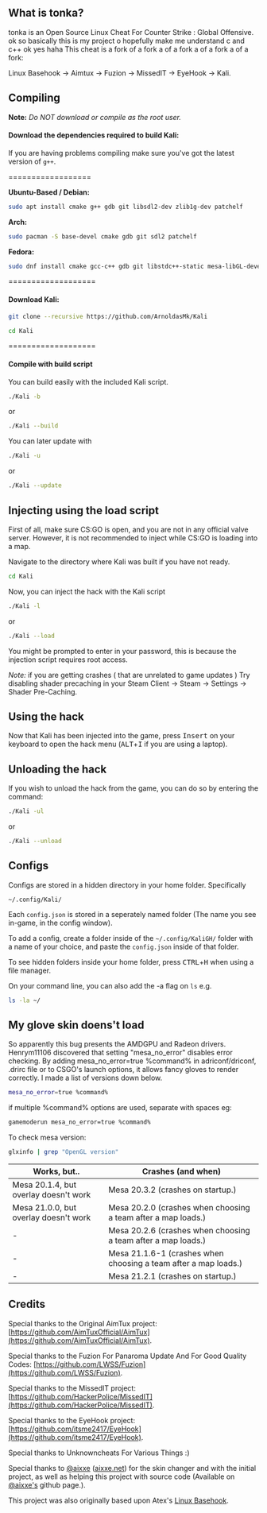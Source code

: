 ## What is tonka?
tonka is an Open Source Linux Cheat For Counter Strike : Global Offensive. 
ok so basically this is my project o hopefully make me understand c and c++ ok yes haha
This cheat is a fork of a fork a of a fork a of a fork a of a fork: 

Linux Basehook -> Aimtux -> Fuzion -> MissedIT -> EyeHook -> Kali.
## Compiling

**Note:** _Do NOT download or compile as the root user._

#### Download the dependencies required to build Kali:

If you are having problems compiling make sure you've got the latest version of `g++`.

==================

__Ubuntu-Based / Debian:__
```bash
sudo apt install cmake g++ gdb git libsdl2-dev zlib1g-dev patchelf
```
__Arch:__
```bash
sudo pacman -S base-devel cmake gdb git sdl2 patchelf
```
__Fedora:__
```bash
sudo dnf install cmake gcc-c++ gdb git libstdc++-static mesa-libGL-devel SDL2-devel zlib-devel libX11-devel patchelf
```

===================

#### Download Kali:

```bash
git clone --recursive https://github.com/ArnoldasMk/Kali
```

```bash
cd Kali
```

===================

#### Compile with build script

You can build easily with the included Kali script.
```bash
./Kali -b
```
or 
```bash
./Kali --build
```

You can later update with 
```bash
./Kali -u
```
or
```bash
./Kali --update
```


## Injecting using the load script

First of all, make sure CS:GO is open, and you are not in any official valve server. However, it is not recommended to inject while CS:GO is loading into a map. 

Navigate to the directory where Kali was built if you have not ready.
```bash
cd Kali
```

Now, you can inject the hack with the Kali script
```bash
./Kali -l
```
or 
```bash
./Kali --load
```

You might be prompted to enter in your password, this is because the injection script requires root access.

*Note:* if you are getting crashes ( that are unrelated to game updates ) Try disabling shader precaching in your Steam Client -> Steam -> Settings -> Shader Pre-Caching. 

## Using the hack

Now that Kali has been injected into the game, press <kbd>Insert</kbd> on your keyboard to open the hack menu (<kbd>ALT</kbd>+<kbd>I</kbd> if you are using a laptop).

## Unloading the hack

If you wish to unload the hack from the game, you can do so by entering the command:
```bash
./Kali -ul
```
or
```bash
./Kali --unload
```
## Configs

Configs are stored in a hidden directory in your home folder. Specifically 
```
~/.config/Kali/
```

Each `config.json` is stored in a seperately named folder (The name you see in-game, in the config window). 

To add a config, create a folder inside of the `~/.config/KaliGH/` folder with a name of your choice, and paste the `config.json` inside of that folder.

To see hidden folders inside your home folder, press <kbd>CTRL</kbd>+<kbd>H</kbd> when using a file manager.

On your command line, you can also add the -a flag on `ls` e.g.
```bash
ls -la ~/
```
## My glove skin doens't load
So apparently this bug presents the AMDGPU and Radeon drivers. Henrym11106 discovered that setting "mesa_no_error" disables error checking. By adding mesa_no_error=true %command% in adriconf/driconf, .drirc file or to CSGO's launch options, it allows fancy gloves to render correctly. I made a list of versions down below.
```bash
mesa_no_error=true %command%
```
if multiple %command% options are used, separate with spaces eg: 
```bash
gamemoderun mesa_no_error=true %command%
```
To check mesa version:
```bash
glxinfo | grep "OpenGL version"
```
| Works, but..                          | Crashes (and when)                                             |
| --------------------------------------| ---------------------------------------------------------------|
| Mesa 20.1.4, but overlay doesn't work | Mesa 20.3.2 (crashes on startup.)                              |
| Mesa 21.0.0, but overlay doesn't work | Mesa 20.2.0 (crashes when choosing a team after a map loads.)  |
|-                                      | Mesa 20.2.6 (crashes when choosing a team after a map loads.)  |  
|-                                      | Mesa 21.1.6-1 (crashes when choosing a team after a map loads.)|  
|-                                      | Mesa 21.2.1 (crashes on startup.)                              |
## Credits

Special thanks to the Original AimTux project: [https://github.com/AimTuxOfficial/AimTux](https://github.com/AimTuxOfficial/AimTux).

Special thanks to the Fuzion For Panaroma Update And For Good Quality Codes: [https://github.com/LWSS/Fuzion](https://github.com/LWSS/Fuzion).

Special thanks to the MissedIT project: [https://github.com/HackerPolice/MissedIT](https://github.com/HackerPolice/MissedIT).

Special thanks to the EyeHook project: [https://github.com/itsme2417/EyeHook](https://github.com/itsme2417/EyeHook).

Special thanks to Unknowncheats For Various Things :)

Special thanks to [@aixxe](http://www.github.com/aixxe/) ([aixxe.net](http://www.aixxe.net)) for the skin changer and with the initial project, as well as helping this project with source code (Available on [@aixxe's](http://www.github.com/aixxe/) github page.).

This project was also originally based upon Atex's [Linux Basehook](http://unknowncheats.me/forum/counterstrike-global-offensive/181878-linux-basehook.html).


